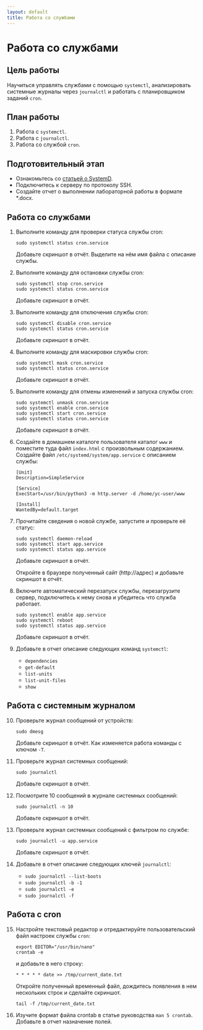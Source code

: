 ```yaml
---
layout: default
title: Работа со службами
---
```


# Работа со службами

## Цель работы

Научиться управлять службами с помощью `systemctl`, анализировать системные журналы через `journalctl` и работать с планировщиком заданий `cron`.

## План работы

1. Работа с `systemctl`.
2. Работа с `journalctl`.
3. Работа со службой `cron`.

## Подготовительный этап

* Ознакомьтесь со [статьей о SystemD](https://habr.com/ru/companies/timeweb/articles/824146/).
* Подключитесь к серверу по протоколу SSH.
* Создайте отчет о выполнении лабораторной работы в формате *.docx.

## Работа со службами

1.  Выполните команду для проверки статуса службы cron:

    ```
    sudo systemctl status cron.service
    ```
    Добавьте скриншот в отчёт. Выделите на нём имя файла с описание службы.

2.  Выполните команду для остановки службы cron:

    ```
    sudo systemctl stop cron.service
    sudo systemctl status cron.service
    ```
    Добавьте скриншот в отчёт.

3.  Выполните команду для отключения службы cron:

    ```
    sudo systemctl disable cron.service
    sudo systemctl status cron.service
    ```
    Добавьте скриншот в отчёт.

4.  Выполните команду для маскировки службы cron:

    ```
    sudo systemctl mask cron.service
    sudo systemctl status cron.service
    ```
    Добавьте скриншот в отчёт.

5.  Выполните команду для отмены изменений и запуска службы cron:

    ```
    sudo systemctl unmask cron.service
    sudo systemctl enable cron.service
    sudo systemctl start cron.service
    sudo systemctl status cron.service
    ```
    Добавьте скриншот в отчёт.

6.  Создайте в домашнем каталоге пользователя каталог `www` и поместите туда файл `index.html` с произвольным содержанием. Создайте файл `/etc/systemd/system/app.service` с описанием службы:

    ```
    [Unit]
    Description=SimpleService

    [Service]
    ExecStart=/usr/bin/python3 -m http.server -d /home/yc-user/www

    [Install]
    WantedBy=default.target
    ```

7.  Прочитайте сведения о новой службе, запустите и проверьте её статус:

    ```
    sudo systemctl daemon-reload
    sudo systemctl start app.service
    sudo systemctl status app.service
    ```

    Добавьте скриншот в отчёт.

    Откройте в браузере полученный сайт (http://адрес) и добавьте скриншот в отчёт.


8.  Включите автоматический перезапуск службы, перезагрузите сервер, подключитесь к нему снова и убедитесь что служба работает.

    ```
    sudo systemctl enable app.service
    sudo systemctl reboot
    sudo systemctl status app.service
    ```

    Добавьте скриншот в отчёт.

9.  Добавьте в отчет описание следующих команд `systemctl`:

    - `dependencies`
    - `get-default`
    - `list-units`
    - `list-unit-files`
    - `show`

## Работа с системным журналом

10. Проверьте журнал сообщений от устройств:

    ```sudo dmesg```

    Добавьте скриншот в отчёт. Как изменяется работа команды с ключом `-T`.

11. Проверьте журнал системных сообщений:

    ```sudo journalctl```

    Добавьте скриншот в отчёт.

12. Посмотрите 10 сообщений в журнале системных сообщений:

    ```sudo journalctl -n 10```

    Добавьте скриншот в отчёт.

13. Проверьте журнал системных сообщений с фильтром по службе:
    
    ```sudo journalctl -u app.service```

    Добавьте скриншот в отчёт.

14. Добавьте в отчет описание следующих ключей `journalctl`:

    - `sudo journalctl --list-boots`
    - `sudo journalctl -b -1`
    - `sudo journalctl -e`
    - `sudo journalctl -f`

## Работа с cron

15. Настройте текстовый редактор и отредактируйте пользовательский файл настроек службы `cron`:

    ```
    export EDITOR="/usr/bin/nano"
    crontab -e
    ```

    и добавьте в него строку:

    ```
    * * * * * date >> /tmp/current_date.txt
    ```

    Откройте полученный временный файл, дождитесь появления в нем нескольких строк и сделайте скриншот.

    ```
    tail -f /tmp/current_date.txt
    ```

16. Изучите формат файла crontab в статье руководства `man 5 crontab`. Добавьте в отчет назначение полей.
 